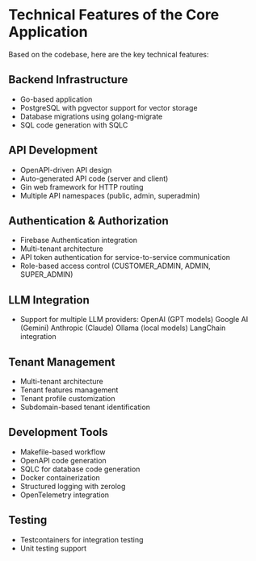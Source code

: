 # Technical Features of the Core Application

Based on the codebase, here are the key technical features:

## Backend Infrastructure

- Go-based application
- PostgreSQL with pgvector support for vector storage
- Database migrations using golang-migrate
- SQL code generation with SQLC

## API Development

- OpenAPI-driven API design
- Auto-generated API code (server and client)
- Gin web framework for HTTP routing
- Multiple API namespaces (public, admin, superadmin)

## Authentication & Authorization

- Firebase Authentication integration
- Multi-tenant architecture
- API token authentication for service-to-service communication
- Role-based access control (CUSTOMER_ADMIN, ADMIN, SUPER_ADMIN)

## LLM Integration

- Support for multiple LLM providers:
  OpenAI (GPT models)
  Google AI (Gemini)
  Anthropic (Claude)
  Ollama (local models)
  LangChain integration

## Tenant Management

- Multi-tenant architecture
- Tenant features management
- Tenant profile customization
- Subdomain-based tenant identification

## Development Tools

- Makefile-based workflow
- OpenAPI code generation
- SQLC for database code generation
- Docker containerization
- Structured logging with zerolog
- OpenTelemetry integration

## Testing

- Testcontainers for integration testing
- Unit testing support
